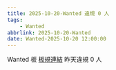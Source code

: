 ```yaml
---
title: 2025-10-20-Wanted 違規 0 人
tags:
    - Wanted
abbrlink: 2025-10-20-Wanted
date: Wanted-2025-10-20 12:00:00
---
```

Wanted 板 [板規連結](https://www.ptt.cc/bbs/Wanted/M.1608829773.A.D3B.html)
昨天違規 0 人
